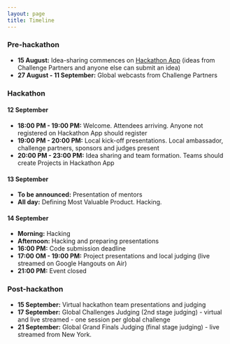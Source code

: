```yaml
---
layout: page
title: Timeline
---
```


### Pre-hackathon
* **15 August:** Idea-sharing commences on [Hackathon App](https://geekli.st/hackathon/hack4good-06) (ideas from Challenge Partners and anyone else can submit an idea)
* **27 August - 11 September:** Global webcasts from Challenge Partners

### Hackathon
#### 12 September
* **18:00 PM - 19:00 PM:** Welcome. Attendees arriving. Anyone not registered on Hackathon App should register
* **19:00 PM - 20:00 PM:** Local kick-off presentations. Local ambassador, challenge partners, sponsors and judges present
* **20:00 PM - 23:00 PM:** Idea sharing and team formation. Teams should create Projects in Hackathon App

#### 13 September
* **To be announced:** Presentation of mentors
* **All day:** Defining Most Valuable Product. Hacking.

#### 14 September
* **Morning:** Hacking
* **Afternoon:** Hacking and preparing presentations
* **16:00 PM:** Code submission deadline
* **17:00 OM - 19:00 PM:** Project presentations and local judging (live streamed on Google Hangouts on Air)
* **21:00 PM:** Event closed

### Post-hackathon
* **15 September:** Virtual hackathon team presentations and judging
* **17 September:** Global Challenges Judging (2nd stage judging) - virtual and live streamed - one session per global challenge
* **21 September:** Global Grand Finals Judging (final stage judging) - live streamed from New York.
